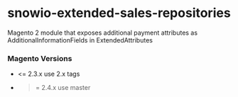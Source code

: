 # snowio-extended-sales-repositories
Magento 2 module that exposes additional payment attributes as AdditionalInformationFields in ExtendedAttributes

### Magento Versions
- <= 2.3.x use 2.x tags
- >= 2.4.x use master
